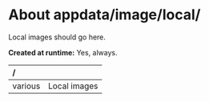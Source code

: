 ﻿# About appdata/image/local/
Local images should go here.

**Created at runtime:** Yes, always.

| **/**        |                                                                                                      |
|:------------ |:---------------------------------------------------------------------------------------------------- |
| various      | Local images                                                                                         |